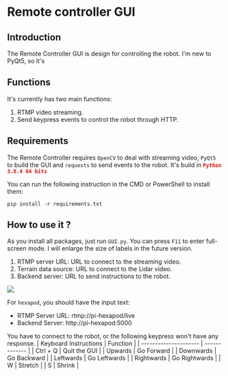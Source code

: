 # Remote controller GUI
## Introduction
The Remote Controller GUI is design for controlling the robot. I'm new to PyQt5, so it's

## Functions
It's currently has two main functions:
1. RTMP video streaming.
2. Send keypress events to control the robot through HTTP.

## Requirements
The Remote Controller requires `OpenCV` to deal with streaming video, `PyQt5` to build the GUI and `requests` to send events to the robot. It's build in <strong><font color=#ff0000>`Python 3.8.4 64 bits`</font></strong>

You can run the following instruction in the CMD or PowerShell to install them:

```
pip install -r requirements.txt
```


## How to use it ?
As you install all packages, just run `GUI.py`. You can press `F11` to enter full-screen mode. I will enlarge the size of labels in the future version.

1. RTMP server URL: URL to connect to the streaming video.
2. Terrain data source: URL to connect to the Lidar video.
3. Backend server: URL to send instructions to the robot.

![](https://i.imgur.com/uBPDhXP.png)


For `hexapod`, you should have the input text:
- RTMP Server URL: rtmp://pi-hexapod/live
- Backend Server: http://pi-hexapod:5000

You have to connect to the robot, or the following keypress won't have any response.
| Keyboard Instructions | Function      |
| --------------------- | ------------- |
| Ctrl + Q              | Quit the GUI  |
| Upwards               | Go Forward    |
| Downwards             | Go Backward   |
| Leftwards             | Go Leftwards  |
| Rightwards            | Go Rightwards |
| W                     | Stretch       |
| S                     | Shrink        |




